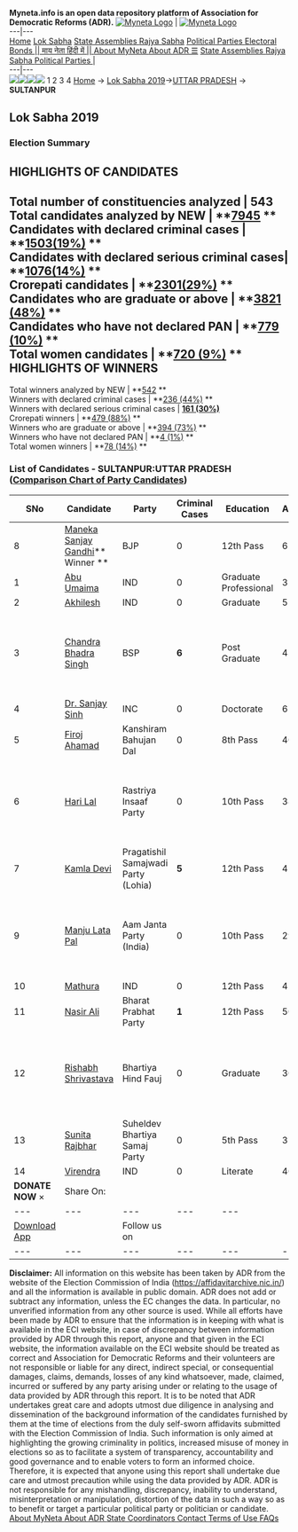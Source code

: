 **Myneta.info is an open data repository platform of Association for Democratic Reforms (ADR).**
[![Myneta Logo](https://www.myneta.info/lib/img/myneta-logo.png)](https://www.myneta.info/) | [![Myneta Logo](https://www.myneta.info/lib/img/adr-logo.png)](https://adrindia.org)  
---|---  
[Home](https://www.myneta.info/) [Lok Sabha](https://www.myneta.info/#ls "Lok Sabha") [ State Assemblies ](https://www.myneta.info/#sa "State Assemblies") [Rajya Sabha](https://www.myneta.info/#rs "Rajya Sabha") [Political Parties ](https://www.myneta.info/party "Political Parties") [ Electoral Bonds ](https://www.myneta.info/electoral_bonds "Electoral Bonds") [ || माय नेता हिंदी में || ](https://translate.google.co.in/translate?prev=hp&hl=en&js=y&u=www.myneta.info&sl=en&tl=hi&history_state0=) [ About MyNeta ](https://adrindia.org/content/about-myneta) [ About ADR ](https://adrindia.org/about-adr/who-we-are) [☰](javascript:void\(0\))
[ State Assemblies ](https://www.myneta.info/#sa "State Assemblies") [ Rajya Sabha ](https://www.myneta.info/#rs "Rajya Sabha") [ Political Parties ](https://www.myneta.info/party "Political Parties")
|   
---|---  
![](https://www.myneta.info/lib/img/banner/banner-1.png)![](https://www.myneta.info/lib/img/banner/banner-2.png)![](https://www.myneta.info/lib/img/banner/banner-3.png)![](https://www.myneta.info/lib/img/banner/banner-4.png)
1  2  3  4 
[Home](https://www.myneta.info/) → [Lok Sabha 2019](https://www.myneta.info/LokSabha2019/)→[UTTAR PRADESH](https://www.myneta.info/LokSabha2019/index.php?action=show_constituencies&state_id=57) → **SULTANPUR**
### 
## Lok Sabha 2019
###  Election Summary 
HIGHLIGHTS OF CANDIDATES  
---  
Total number of constituencies analyzed |  543   
Total candidates analyzed by NEW | **[7945](https://www.myneta.info/LokSabha2019/index.php?action=summary&subAction=candidates_analyzed&sort=candidate#summary) **  
Candidates with declared criminal cases | **[1503(19%)](https://www.myneta.info/LokSabha2019/index.php?action=summary&subAction=crime&sort=candidate#summary) **  
Candidates with declared serious criminal cases| **[1076(14%)](https://www.myneta.info/LokSabha2019/index.php?action=summary&subAction=serious_crime&sort=candidate#summary) **  
Crorepati candidates | **[2301(29%)](https://www.myneta.info/LokSabha2019/index.php?action=summary&subAction=crorepati&sort=candidate#summary) **  
Candidates who are graduate or above | **[3821 (48%)](https://www.myneta.info/LokSabha2019/index.php?action=summary&subAction=education&sort=candidate#summary) **  
Candidates who have not declared PAN | **[779 (10%)](https://www.myneta.info/LokSabha2019/index.php?action=summary&subAction=without_pan&sort=candidate#summary) **  
Total women candidates | **[720 (9%)](https://www.myneta.info/LokSabha2019/index.php?action=summary&subAction=women_candidate&sort=candidate#summary) **  
HIGHLIGHTS OF WINNERS  
---  
Total winners analyzed by NEW | **[542](https://www.myneta.info/LokSabha2019/index.php?action=summary&subAction=winner_analyzed&sort=candidate#summary) **  
Winners with declared criminal cases | **[236 (44%)](https://www.myneta.info/LokSabha2019/index.php?action=summary&subAction=winner_crime&sort=candidate#summary) **  
Winners with declared serious criminal cases | **[161 (30%)](https://www.myneta.info/LokSabha2019/index.php?action=summary&subAction=winner_serious_crime&sort=candidate#summary)**  
Crorepati winners | **[479 (88%)](https://www.myneta.info/LokSabha2019/index.php?action=summary&subAction=winner_crorepati&sort=candidate#summary) **  
Winners who are graduate or above | **[394 (73%)](https://www.myneta.info/LokSabha2019/index.php?action=summary&subAction=winner_education&sort=candidate#summary) **  
Winners who have not declared PAN | **[4 (1%)](https://www.myneta.info/LokSabha2019/index.php?action=summary&subAction=winner_without_pan&sort=candidate#summary) **  
Total women winners | **[78 (14%)](https://www.myneta.info/LokSabha2019/index.php?action=summary&subAction=winner_women&sort=candidate#summary) **  
### List of Candidates - SULTANPUR:UTTAR PRADESH ([Comparison Chart of Party Candidates](https://www.myneta.info/LokSabha2019/comparisonchart.php?constituency_id=925))
SNo | Candidate| Party| Criminal Cases| Education| Age| Total Assets| Liabilities  
---|---|---|---|---|---|---|---  
8  | [Maneka Sanjay Gandhi](https://www.myneta.info/LokSabha2019/candidate.php?candidate_id=12426)** Winner ** | BJP | 0 | 12th Pass| 62 | Rs 55,69,26,451 ~ 55 Crore+ | Rs 1,19,35,800 ~ 1 Crore+  
1  | [Abu Umaima](https://www.myneta.info/LokSabha2019/candidate.php?candidate_id=13456) | IND | 0 | Graduate Professional| 32 | Rs 26,16,000 ~ 26 Lacs+ | Rs 0 ~   
2  | [Akhilesh](https://www.myneta.info/LokSabha2019/candidate.php?candidate_id=13455) | IND | 0 | Graduate| 55 | Rs 1,29,07,306 ~ 1 Crore+ | Rs 0 ~   
3  | [Chandra Bhadra Singh](https://www.myneta.info/LokSabha2019/candidate.php?candidate_id=13450) | BSP | **6** | Post Graduate| 43 | ![](https://myneta.info/image_v2.php?myneta_folder=LokSabha2019&candidate_id=13450&col=ta) | ![](https://myneta.info/image_v2.php?myneta_folder=LokSabha2019&candidate_id=13450&col=lia)  
4  | [Dr. Sanjay Sinh](https://www.myneta.info/LokSabha2019/candidate.php?candidate_id=12430) | INC | 0 | Doctorate| 67 | Rs 41,11,99,451 ~ 41 Crore+ | Rs 0 ~   
5  | [Firoj Ahamad](https://www.myneta.info/LokSabha2019/candidate.php?candidate_id=12431) | Kanshiram Bahujan Dal | 0 | 8th Pass| 40 | Rs 8,59,968 ~ 8 Lacs+ | Rs 0 ~   
6  | [Hari Lal](https://www.myneta.info/LokSabha2019/candidate.php?candidate_id=12427) | Rastriya Insaaf Party | 0 | 10th Pass| 38 | ![](https://myneta.info/image_v2.php?myneta_folder=LokSabha2019&candidate_id=12427&col=ta) | ![](https://myneta.info/image_v2.php?myneta_folder=LokSabha2019&candidate_id=12427&col=lia)  
7  | [Kamla Devi](https://www.myneta.info/LokSabha2019/candidate.php?candidate_id=12432) | Pragatishil Samajwadi Party (Lohia) | **5** | 12th Pass| 42 | Rs 1,82,51,000 ~ 1 Crore+ | Rs 6,76,000 ~ 6 Lacs+  
9  | [Manju Lata Pal](https://www.myneta.info/LokSabha2019/candidate.php?candidate_id=13453) | Aam Janta Party (India) | 0 | 10th Pass| 29 | ![](https://myneta.info/image_v2.php?myneta_folder=LokSabha2019&candidate_id=13453&col=ta) | ![](https://myneta.info/image_v2.php?myneta_folder=LokSabha2019&candidate_id=13453&col=lia)  
10  | [Mathura](https://www.myneta.info/LokSabha2019/candidate.php?candidate_id=13457) | IND | 0 | 12th Pass| 45 | Rs 16,87,899 ~ 16 Lacs+ | Rs 0 ~   
11  | [Nasir Ali](https://www.myneta.info/LokSabha2019/candidate.php?candidate_id=13452) | Bharat Prabhat Party | **1** | 12th Pass| 50 | Rs 1,05,70,383 ~ 1 Crore+ | Rs 80,000 ~ 80 Thou+  
12  | [Rishabh Shrivastava](https://www.myneta.info/LokSabha2019/candidate.php?candidate_id=13451) | Bhartiya Hind Fauj | 0 | Graduate| 30 | ![](https://myneta.info/image_v2.php?myneta_folder=LokSabha2019&candidate_id=13451&col=ta) | ![](https://myneta.info/image_v2.php?myneta_folder=LokSabha2019&candidate_id=13451&col=lia)  
13  | [Sunita Rajbhar](https://www.myneta.info/LokSabha2019/candidate.php?candidate_id=13454) | Suheldev Bhartiya Samaj Party | 0 | 5th Pass| 37 | Rs 14,12,500 ~ 14 Lacs+ | Rs 0 ~   
14  | [Virendra](https://www.myneta.info/LokSabha2019/candidate.php?candidate_id=13458) | IND | 0 | Literate| 40 | Rs 13,40,000 ~ 13 Lacs+ | Rs 0 ~   
|  **DONATE NOW** × |  Share On:  | [](https://api.whatsapp.com/send?text=https%3A%2F%2Fmyneta.info%2Fpunjab2022%2Findex.php%3Faction%3Dshow_constituencies%26state_id%3D19) | [](https://www.facebook.com/sharer/sharer.php?u=https%3A%2F%2Fmyneta.info%2Fpunjab2022%2Findex.php%3Faction%3Dshow_constituencies%26state_id%3D19) | [](https://twitter.com/share?url=https%3A%2F%2Fmyneta.info%2Fpunjab2022%2Findex.php%3Faction%3Dshow_constituencies%26state_id%3D19)  
---|---|---|---|---  
| [ Download App ](https://play.google.com/store/apps/details?id=com.webrosoft.myneta1&pcampaignid=pcampaignidMKT-Other-global-all-co-prtnr-py-PartBadge-Mar2515-1) | [](https://play.google.com/store/apps/details?id=com.webrosoft.myneta1&pcampaignid=pcampaignidMKT-Other-global-all-co-prtnr-py-PartBadge-Mar2515-1) |  Follow us on  | [](https://www.facebook.com/adrindia.org/) | [](https://twitter.com/adrspeaks) | [](https://groups.google.com/g/national-election-watch?hl=en&pli=1) | [](https://www.instagram.com/adrspeaks/) | [](https://www.youtube.com/user/adrspeaks) | [](https://sharechat.com/profile/adrspeaks)  
---|---|---|---|---|---|---|---|---  
**Disclaimer:** All information on this website has been taken by ADR from the website of the Election Commission of India (https://affidavitarchive.nic.in/) and all the information is available in public domain. ADR does not add or subtract any information, unless the EC changes the data. In particular, no unverified information from any other source is used. While all efforts have been made by ADR to ensure that the information is in keeping with what is available in the ECI website, in case of discrepancy between information provided by ADR through this report, anyone and that given in the ECI website, the information available on the ECI website should be treated as correct and Association for Democratic Reforms and their volunteers are not responsible or liable for any direct, indirect special, or consequential damages, claims, demands, losses of any kind whatsoever, made, claimed, incurred or suffered by any party arising under or relating to the usage of data provided by ADR through this report. It is to be noted that ADR undertakes great care and adopts utmost due diligence in analysing and dissemination of the background information of the candidates furnished by them at the time of elections from the duly self-sworn affidavits submitted with the Election Commission of India. Such information is only aimed at highlighting the growing criminality in politics, increased misuse of money in elections so as to facilitate a system of transparency, accountability and good governance and to enable voters to form an informed choice. Therefore, it is expected that anyone using this report shall undertake due care and utmost precaution while using the data provided by ADR. ADR is not responsible for any mishandling, discrepancy, inability to understand, misinterpretation or manipulation, distortion of the data in such a way so as to benefit or target a particular political party or politician or candidate. 
[ About MyNeta ](https://adrindia.org/content/about-myneta) [ About ADR ](https://adrindia.org/about-adr/who-we-are) [ State Coordinators ](https://adrindia.org/about-adr/state-coordinators) [ Contact ](https://adrindia.org/contact-us) [ Terms of Use ](https://adrindia.org/content/adr-terms-use) [ FAQs ](https://adrindia.org/content/faqs)
